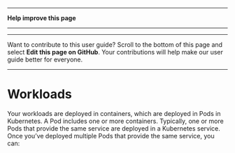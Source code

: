 --------

 **Help improve this page** 

--------

--------

Want to contribute to this user guide? Scroll to the bottom of this page and select **Edit this page on GitHub**\. Your contributions will help make our user guide better for everyone\.

--------

# Workloads<a name="eks-workloads"></a>

Your workloads are deployed in containers, which are deployed in Pods in Kubernetes\. A Pod includes one or more containers\. Typically, one or more Pods that provide the same service are deployed in a Kubernetes service\. Once you’ve deployed multiple Pods that provide the same service, you can: